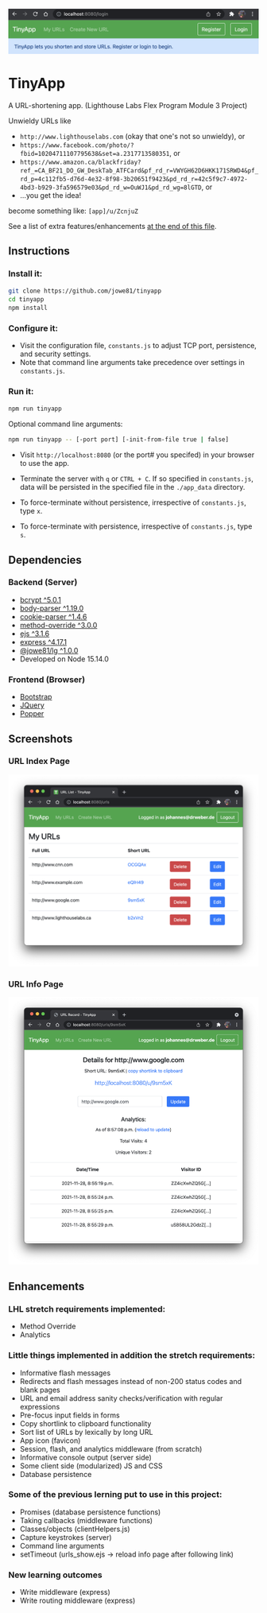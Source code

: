 ![tinyapp-index.png](./docs/tinyapp-header.png)
# TinyApp

A URL-shortening app. 
(Lighthouse Labs Flex Program Module 3 Project)

Unwieldy URLs like
* ```http://www.lighthouselabs.com``` (okay that one's not so unwieldy), or
* ```https://www.facebook.com/photo/?fbid=10204711107795638&set=a.2317713580351```, or
* ```https://www.amazon.ca/blackfriday?ref_=CA_BF21_DO_GW_DeskTab_ATFCard&pf_rd_r=VWYGH62D6HKK171SRWD4&pf_rd_p=4c112fb5-d76d-4e32-8f98-3b20651f9423&pd_rd_r=42c5f9c7-4972-4bd3-b929-3fa596579e03&pd_rd_w=OuWJ1&pd_rd_wg=8lGTD```, or
* ...you get the idea!

become something like: ```[app]/u/ZcnjuZ```

See a list of extra features/enhancements [at the end of this file](#enhancements).

## Instructions
### Install it:
```bash
git clone https://github.com/jowe81/tinyapp
cd tinyapp
npm install
```
### Configure it:
* Visit the configuration file, ```constants.js``` to adjust TCP port, persistence, and security settings.
* Note that command line arguments take precedence over settings in ```constants.js```.

### Run it:
```bash
npm run tinyapp
```
Optional command line arguments:
```bash
npm run tinyapp -- [-port port] [-init-from-file true | false]
```
* Visit ```http://localhost:8080``` (or the port# you specifed) in your browser to use the app.

* Terminate the server with `q` or `CTRL + C`. If so specified in ```constants.js```, data will be persisted in the specified file in the ```./app_data``` directory.

* To force-terminate without persistence, irrespective of ```constants.js```, type `x`.

* To force-terminate with persistence, irrespective of ```constants.js```, type `s`.

## Dependencies

### Backend (Server)
* [bcrypt ^5.0.1](https://www.npmjs.com/package/bcrypt)
* [body-parser ^1.19.0](https://www.npmjs.com/package/body-parser)    
* [cookie-parser ^1.4.6](https://www.npmjs.com/package/cookie-parser)
* [method-override ^3.0.0](https://www.npmjs.com/package/method-override)
* [ejs ^3.1.6](https://www.npmjs.com/package/ejs)
* [express ^4.17.1](https://www.npmjs.com/package/express)
* [@jowe81/lg ^1.0.0](https://www.npmjs.com/package/@jowe81/lg)
* Developed on Node 15.14.0

### Frontend (Browser)
* [Bootstrap](http://getbootstrap.com)
* [JQuery](http://jquery.com)
* [Popper](popper.js.org)

## Screenshots
### URL Index Page
![tinyapp-index.png](./docs/tinyapp-index.png)
### URL Info Page
![tinyapp-view-and-stats](./docs/tinyapp-view-and-stats.png)

## Enhancements

### LHL stretch requirements implemented:
* Method Override
* Analytics

### Little things implemented in addition the stretch requirements:
* Informative flash messages
* Redirects and flash messages instead of non-200 status codes and blank pages
* URL and email address sanity checks/verification with regular expressions
* Pre-focus input fields in forms
* Copy shortlink to clipboard functionality
* Sort list of URLs by lexically by long URL 
* App icon (favicon)
* Session, flash, and analytics middleware (from scratch)
* Informative console output (server side)
* Some client side (modularized) JS and CSS
* Database persistence 

### Some of the previous lerning put to use in this project:
* Promises (database persistence functions)
* Taking callbacks (middleware functions)
* Classes/objects (clientHelpers.js)
* Capture keystrokes (server)
* Command line arguments
* setTimeout (urls_show.ejs -> reload info page after following link)

### New learning outcomes
* Write middleware (express)
* Write routing middleware (express)
